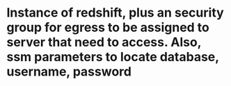 # Instance of redshift, plus an security group for egress to be assigned to server that need to access.  Also, ssm parameters to locate database, username, password